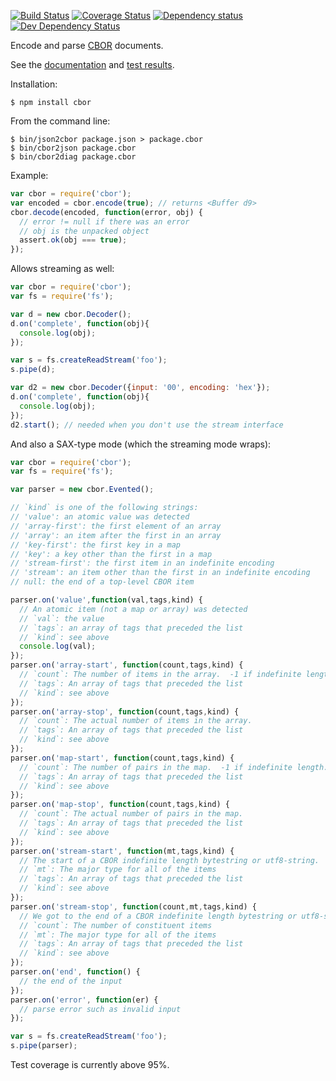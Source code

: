 [![Build Status](https://api.travis-ci.org/hildjj/node-cbor.png)](https://travis-ci.org/hildjj/node-cbor)
[![Coverage Status](https://coveralls.io/repos/hildjj/node-cbor/badge.png?branch=master)](https://coveralls.io/r/hildjj/node-cbor?branch=master)
[![Dependency status](https://david-dm.org/hildjj/node-cbor/status.png)](https://david-dm.org/hildjj/node-cbor#info=dependencies&view=table)
[![Dev Dependency Status](https://david-dm.org/hildjj/node-cbor/dev-status.png)](https://david-dm.org/hildjj/node-cbor#info=devDependencies&view=table)

Encode and parse [CBOR](http://tools.ietf.org/html/draft-bormann-coap-misc-24#appendix-D.6.2) documents.

See the [documentation](http://hildjj.github.io/node-cbor/doc/) and [test results](http://hildjj.github.io/node-cbor/covershot/).

Installation:

```
$ npm install cbor
```

From the command line:
```
$ bin/json2cbor package.json > package.cbor
$ bin/cbor2json package.cbor
$ bin/cbor2diag package.cbor
```

Example:
```javascript
var cbor = require('cbor');
var encoded = cbor.encode(true); // returns <Buffer d9>
cbor.decode(encoded, function(error, obj) {
  // error != null if there was an error
  // obj is the unpacked object
  assert.ok(obj === true);
});
```

Allows streaming as well:

```javascript
var cbor = require('cbor');
var fs = require('fs');

var d = new cbor.Decoder();
d.on('complete', function(obj){
  console.log(obj);
});

var s = fs.createReadStream('foo');
s.pipe(d);

var d2 = new cbor.Decoder({input: '00', encoding: 'hex'});
d.on('complete', function(obj){
  console.log(obj);
});
d2.start(); // needed when you don't use the stream interface
```

And also a SAX-type mode (which the streaming mode wraps):

```javascript
var cbor = require('cbor');
var fs = require('fs');

var parser = new cbor.Evented();

// `kind` is one of the following strings:
// 'value': an atomic value was detected
// 'array-first': the first element of an array
// 'array': an item after the first in an array
// 'key-first': the first key in a map
// 'key': a key other than the first in a map
// 'stream-first': the first item in an indefinite encoding
// 'stream': an item other than the first in an indefinite encoding
// null: the end of a top-level CBOR item

parser.on('value',function(val,tags,kind) {
  // An atomic item (not a map or array) was detected
  // `val`: the value
  // `tags`: an array of tags that preceded the list
  // `kind`: see above
  console.log(val);
});
parser.on('array-start', function(count,tags,kind) {
  // `count`: The number of items in the array.  -1 if indefinite length.
  // `tags`: An array of tags that preceded the list
  // `kind`: see above
});
parser.on('array-stop', function(count,tags,kind) {
  // `count`: The actual number of items in the array.
  // `tags`: An array of tags that preceded the list
  // `kind`: see above
});
parser.on('map-start', function(count,tags,kind) {
  // `count`: The number of pairs in the map.  -1 if indefinite length.
  // `tags`: An array of tags that preceded the list
  // `kind`: see above
});
parser.on('map-stop', function(count,tags,kind) {
  // `count`: The actual number of pairs in the map.
  // `tags`: An array of tags that preceded the list
  // `kind`: see above
});
parser.on('stream-start', function(mt,tags,kind) {
  // The start of a CBOR indefinite length bytestring or utf8-string.
  // `mt`: The major type for all of the items
  // `tags`: An array of tags that preceded the list
  // `kind`: see above
});
parser.on('stream-stop', function(count,mt,tags,kind) {
  // We got to the end of a CBOR indefinite length bytestring or utf8-string.
  // `count`: The number of constituent items
  // `mt`: The major type for all of the items
  // `tags`: An array of tags that preceded the list
  // `kind`: see above
});
parser.on('end', function() {
  // the end of the input
});
parser.on('error', function(er) {
  // parse error such as invalid input
});

var s = fs.createReadStream('foo');
s.pipe(parser);
```

Test coverage is currently above 95%.